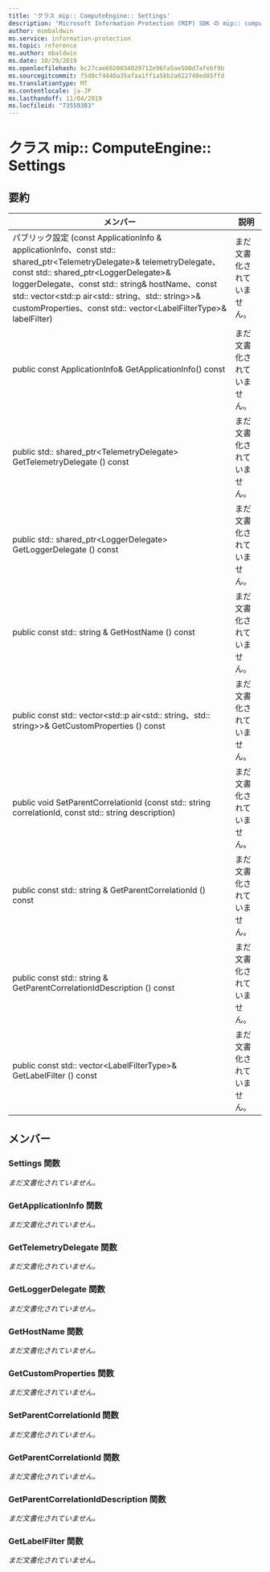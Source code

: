 ```yaml
---
title: 'クラス mip:: ComputeEngine:: Settings'
description: 'Microsoft Information Protection (MIP) SDK の mip:: computeengine クラスについて説明します。'
author: msmbaldwin
ms.service: information-protection
ms.topic: reference
ms.author: mbaldwin
ms.date: 10/29/2019
ms.openlocfilehash: bc27cae6020034029712e96fa5ae500d7afebf9b
ms.sourcegitcommit: f5d8cf4440a35afaa1ff1a58b2a022740ed85ffd
ms.translationtype: MT
ms.contentlocale: ja-JP
ms.lasthandoff: 11/04/2019
ms.locfileid: "73559383"
---
```

# <a name="class-mipcomputeenginesettings"></a>クラス mip:: ComputeEngine:: Settings 
  
## <a name="summary"></a>要約
 メンバー                        | 説明                                
--------------------------------|---------------------------------------------
パブリック設定 (const ApplicationInfo & applicationInfo、const std:: shared_ptr\<TelemetryDelegate\>& telemetryDelegate、const std:: shared_ptr\<LoggerDelegate\>& loggerDelegate、const std:: string& hostName、const std:: vector\<std::p air\<std:: string、std:: string\>\>& customProperties、const std:: vector\<LabelFilterType\>& labelFilter)  | まだ文書化されていません。
public const ApplicationInfo& GetApplicationInfo() const  | まだ文書化されていません。
public std:: shared_ptr\<TelemetryDelegate\> GetTelemetryDelegate () const  | まだ文書化されていません。
public std:: shared_ptr\<LoggerDelegate\> GetLoggerDelegate () const  | まだ文書化されていません。
public const std:: string & GetHostName () const  | まだ文書化されていません。
public const std:: vector\<std::p air\<std:: string、std:: string\>\>& GetCustomProperties () const  | まだ文書化されていません。
public void SetParentCorrelationId (const std:: string correlationId, const std:: string description)  | まだ文書化されていません。
public const std:: string & GetParentCorrelationId () const  | まだ文書化されていません。
public const std:: string & GetParentCorrelationIdDescription () const  | まだ文書化されていません。
public const std:: vector\<LabelFilterType\>& GetLabelFilter () const  | まだ文書化されていません。
  
## <a name="members"></a>メンバー
  
### <a name="settings-function"></a>Settings 関数
_まだ文書化されていません。_

  
### <a name="getapplicationinfo-function"></a>GetApplicationInfo 関数
_まだ文書化されていません。_

  
### <a name="gettelemetrydelegate-function"></a>GetTelemetryDelegate 関数
_まだ文書化されていません。_

  
### <a name="getloggerdelegate-function"></a>GetLoggerDelegate 関数
_まだ文書化されていません。_

  
### <a name="gethostname-function"></a>GetHostName 関数
_まだ文書化されていません。_

  
### <a name="getcustomproperties-function"></a>GetCustomProperties 関数
_まだ文書化されていません。_

  
### <a name="setparentcorrelationid-function"></a>SetParentCorrelationId 関数
_まだ文書化されていません。_

  
### <a name="getparentcorrelationid-function"></a>GetParentCorrelationId 関数
_まだ文書化されていません。_

  
### <a name="getparentcorrelationiddescription-function"></a>GetParentCorrelationIdDescription 関数
_まだ文書化されていません。_

  
### <a name="getlabelfilter-function"></a>GetLabelFilter 関数
_まだ文書化されていません。_
